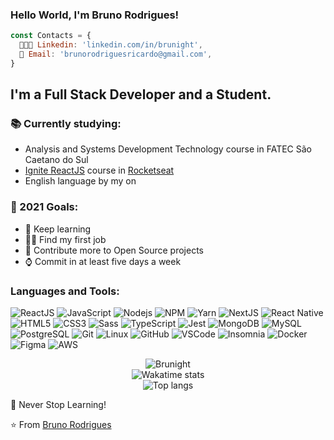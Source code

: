 ### Hello World, I'm Bruno Rodrigues!

```js
const Contacts = { 
  👨🏻‍💻 Linkedin: 'linkedin.com/in/brunight',
  📨 Email: 'brunorodriguesricardo@gmail.com',
}
```

## I'm a Full Stack Developer and a Student.

### 📚 Currently studying:

- Analysis and Systems Development Technology course in FATEC São Caetano do Sul
- [Ignite ReactJS](https://github.com/Brunight/ignite-reactjs) course in [Rocketseat](https://rocketseat.com.br)
- English language by my on
 
### 🥅 2021 Goals:
- 📖 Keep learning
- 👨‍💻 Find my first job
- 🤝 Contribute more to Open Source projects
- ⌚ Commit in at least five days a week

### Languages and Tools:


![ReactJS](https://img.shields.io/badge/-ReactJS-black?style=flat-square&logo=react)
![JavaScript](https://img.shields.io/badge/-JavaScript-black?style=flat-square&logo=javascript)
![Nodejs](https://img.shields.io/badge/-Nodejs-339933?style=flat-square&logo=Node.js&logoColor=white)
![NPM](https://img.shields.io/badge/-Npm-black?style=flat-square&logo=Npm&logoColor=black)
![Yarn](https://img.shields.io/badge/-Yarn-blue?style=flat-square&logo=Yarn&logoColor=black)
![NextJS](https://img.shields.io/badge/-NextJs-black?style=flat-square&logo=next.js)
![React Native](https://img.shields.io/badge/-React%20Native-%23282C34?style=flat-square&logo=react)
![HTML5](https://img.shields.io/badge/-HTML5-E34F26?style=flat-square&logo=html5&logoColor=white)
![CSS3](https://img.shields.io/badge/-CSS3-1572B6?style=flat-square&logo=css3)
![Sass](https://img.shields.io/badge/-Sass-CC6699?style=flat-square&logo=sass&logoColor=white)
![TypeScript](https://img.shields.io/badge/-TypeScript-%23282C34?style=flat-square&logo=typescript)
![Jest](https://img.shields.io/badge/-Jest-%23C21325?style=flat-square&logo=jest)
![MongoDB](https://img.shields.io/badge/-MongoDB-black?style=flat-square&logo=mongodb)
![MySQL](https://img.shields.io/badge/-MySQL-4479A1?style=flat-square&logo=mysql&logoColor=white)
![PostgreSQL](https://img.shields.io/badge/-PostgreSQL-%23282C34?style=flat-square&logo=postgresql)
![Git](https://img.shields.io/badge/-Git-black?style=flat-square&logo=git)
![Linux](https://img.shields.io/badge/-Linux-%231572B6?style=flat-square&logo=linux)
![GitHub](https://img.shields.io/badge/-GitHub-181717?style=flat-square&logo=github)
![VSCode](https://img.shields.io/badge/-VSCode-007ACC?style=flat-square&logo=visual-studio-code&logoColor=white)
![Insomnia](https://img.shields.io/badge/-Insomnia-8A2BE2?style=flat-square&logo=insomnia&logoColor=white)
![Docker](https://img.shields.io/badge/-Docker-black?style=flat-square&logo=docker)
![Figma](https://img.shields.io/badge/-Figma-%23F24E1E?style=flat-square&logo=figma&logoColor=white)
![AWS](https://img.shields.io/badge/-AWS-%23FF9900?style=flat-square&logo=amazon-aws)
 
<p align="center">
  <img src="https://github-readme-stats.vercel.app/api?username=Brunight&show_icons=true&theme=tokyonight" alt="Brunight" /><br />
  <img src="https://github-readme-stats.vercel.app/api/wakatime?username=@brunight&theme=tokyonight&count_private=true&layout=compact" alt="Wakatime stats" /><br />
  <img src="https://github-readme-stats.vercel.app/api/top-langs/?username=Brunight&layout=compact&show_icons=true&theme=tokyonight" alt="Top langs" /><br />
</p>


<!-- <p align="center">
    <a href="https://github.com/Brunight" target="_blank"><img alt="Brunight" src="https://badges.pufler.dev/visits/Brunight/Brunight?logo=GitHub&label=Visits&color=success&logoColor=white&style=flat-square"/></a>
</p> -->


🚀 Never Stop Learning!

⭐️ From [Bruno Rodrigues](https://github.com/Brunight)
